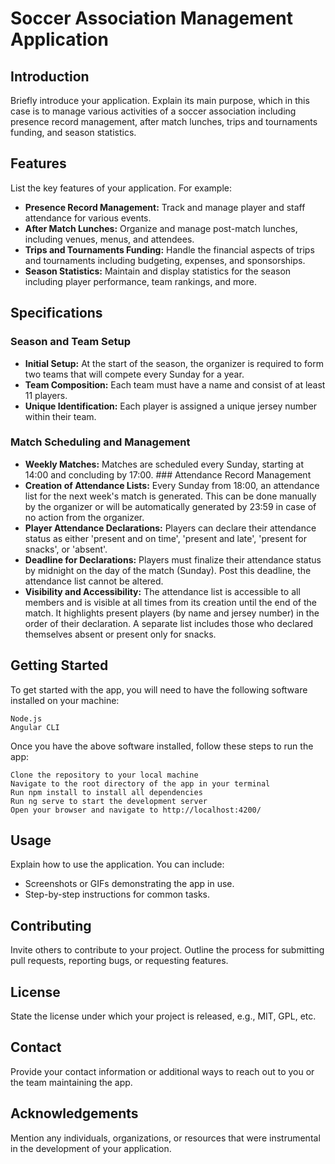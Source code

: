 
# Soccer Association Management Application

## Introduction
Briefly introduce your application. Explain its main purpose, which in this case is to manage various activities of a soccer association including presence record management, after match lunches, trips and tournaments funding, and season statistics.

## Features
List the key features of your application. For example:
- **Presence Record Management:** Track and manage player and staff attendance for various events.
- **After Match Lunches:** Organize and manage post-match lunches, including venues, menus, and attendees.
- **Trips and Tournaments Funding:** Handle the financial aspects of trips and tournaments including budgeting, expenses, and sponsorships.
- **Season Statistics:** Maintain and display statistics for the season including player performance, team rankings, and more.

## Specifications  
### Season and Team Setup  
-  **Initial Setup:** At the start of the season, the organizer is required to form two teams that will compete every Sunday for a year.
-  **Team Composition:** Each team must have a name and consist of at least 11 players. 
-  **Unique Identification:** Each player is assigned a unique jersey number within their team. 

### Match Scheduling and Management
- **Weekly Matches:** Matches are scheduled every Sunday, starting at 14:00 and concluding by 17:00. ### Attendance Record Management  
-  **Creation of Attendance Lists:** Every Sunday from 18:00, an attendance list for the next week's match is generated. This can be done manually by the organizer or will be automatically generated by 23:59 in case of no action from the organizer. 
-  **Player Attendance Declarations:** Players can declare their attendance status as either 'present and on time', 'present and late', 'present for snacks', or 'absent'. 
-  **Deadline for Declarations:** Players must finalize their attendance status by midnight on the day of the match (Sunday). Post this deadline, the attendance list cannot be altered. 
-  **Visibility and Accessibility:** The attendance list is accessible to all members and is visible at all times from its creation until the end of the match. It highlights present players (by name and jersey number) in the order of their declaration. A separate list includes those who declared themselves absent or present only for snacks.

## Getting Started

To get started with the app, you will need to have the following software installed on your machine:

    Node.js
    Angular CLI

Once you have the above software installed, follow these steps to run the app:

    Clone the repository to your local machine
    Navigate to the root directory of the app in your terminal
    Run npm install to install all dependencies
    Run ng serve to start the development server
    Open your browser and navigate to http://localhost:4200/

## Usage
Explain how to use the application. You can include:
- Screenshots or GIFs demonstrating the app in use.
- Step-by-step instructions for common tasks.

## Contributing
Invite others to contribute to your project. Outline the process for submitting pull requests, reporting bugs, or requesting features.

## License
State the license under which your project is released, e.g., MIT, GPL, etc.

## Contact
Provide your contact information or additional ways to reach out to you or the team maintaining the app.

## Acknowledgements
Mention any individuals, organizations, or resources that were instrumental in the development of your application.
